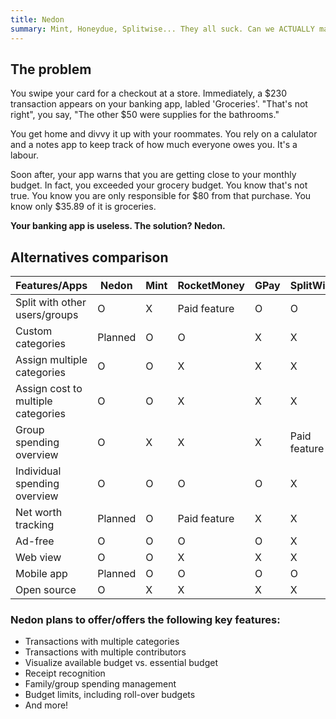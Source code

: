 ```yaml
---
title: Nedon
summary: Mint, Honeydue, Splitwise... They all suck. Can we ACTUALLY manage our finances properly?
---
```


## The problem

You swipe your card for a checkout at a store. Immediately, a $230 transaction appears on your banking app, labled 'Groceries'. "That's not right", you say, "The other $50 were supplies for the bathrooms."

You get home and divvy it up with your roommates. You rely on a calulator and a notes app to keep track of how much everyone owes you. It's a labour.

Soon after, your app warns that you are getting close to your monthly budget. In fact, you exceeded your grocery budget. You know that's not true. You know you are only responsible for $80 from that purchase. You know only $35.89 of it is groceries.

**Your banking app is useless. The solution? Nedon.**

## Alternatives comparison

| Features/Apps                      | Nedon   | Mint | RocketMoney  | GPay | SplitWise    | Honeydue        |
| ---------------------------------- | ------- | ---- | ------------ | ---- | ------------ | --------------- |
| Split with other users/groups      | O       | X    | Paid feature | O    | O            | Just one member |
| Custom categories                  | Planned | O    | O            | X    | X            | X               |
| Assign multiple categories         | O       | O    | X            | X    | X            | O               |
| Assign cost to multiple categories | O       | O    | X            | X    | X            | O               |
| Group spending overview            | O       | X    | X            | X    | Paid feature | O               |
| Individual spending overview       | O       | O    | O            | O    | X            | X               |
| Net worth tracking                 | Planned | O    | Paid feature | X    | X            | X               |
| Ad-free                            | O       | O    | O            | O    | X            | X               |
| Web view                           | O       | O    | X            | X    | X            | X               |
| Mobile app                         | Planned | O    | O            | O    | O            | O               |
| Open source                        | O       | X    | X            | X    | X            | X               |

### Nedon plans to offer/offers the following key features:

- Transactions with multiple categories
- Transactions with multiple contributors
- Visualize available budget vs. essential budget
- Receipt recognition
- Family/group spending management
- Budget limits, including roll-over budgets
- And more!
